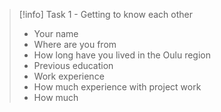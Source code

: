 > [!info] Task 1 - Getting to know each other
> * Your name
> * Where are you from
> * How long have you lived in the Oulu region
> * Previous education
> * Work experience
> * How much experience with project work
> * How much


